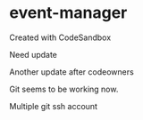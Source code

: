 # event-manager
Created with CodeSandbox

Need update

Another update after codeowners

Git seems to be working now.

Multiple git ssh account
